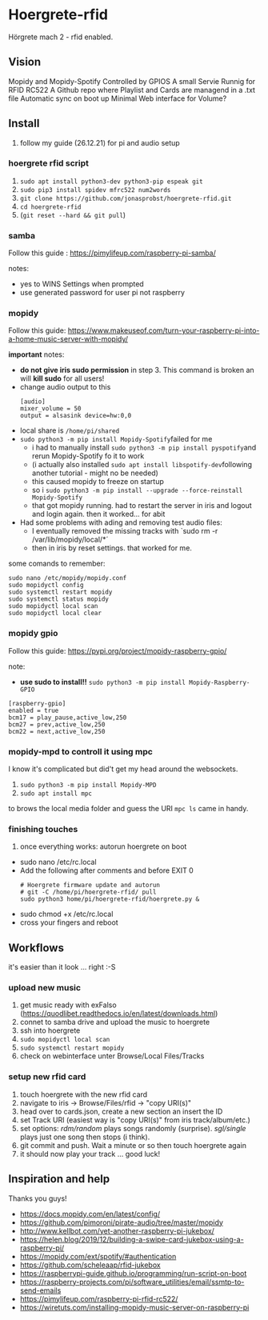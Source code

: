 # Hoergrete-rfid

Hörgrete mach 2 - rfid enabled.

## Vision

Mopidy and Mopidy-Spotify
Controlled by GPIOS
A small Servie Runnig for RFID RC522
A Github repo where Playlist and Cards are managend in a .txt file
Automatic sync on boot up
Minimal Web interface for Volume?

## Install

1. follow my guide (26.12.21) for pi and audio setup

### hoergrete rfid script

1. `sudo apt install python3-dev python3-pip espeak git`
1. `sudo pip3 install spidev mfrc522 num2words`
1. `git clone https://github.com/jonasprobst/hoergrete-rfid.git`
1. `cd hoergrete-rfid`
1. (`git reset --hard && git pull`)

### samba

Follow this guide : https://pimylifeup.com/raspberry-pi-samba/

notes:
* yes to WINS Settings when prompted
* use generated password for user pi not raspberry

### mopidy

Follow this guide: https://www.makeuseof.com/turn-your-raspberry-pi-into-a-home-music-server-with-mopidy/ 

**important** notes:
* **do not give iris sudo permission** in step 3. This command is broken an will **kill sudo** for all users!
* change audio output to this
  ```
  [audio]
  mixer_volume = 50
  output = alsasink device=hw:0,0
  ```
* local share is `/home/pi/shared`
* `sudo python3 -m pip install Mopidy-Spotify`failed for me
  * i had to manually install `sudo python3 -m pip install pyspotify`and rerun Mopidy-Spotify fo it to work
  * (i actually also installed `sudo apt install libspotify-dev`following another tutorial - might no be needed)
  * this caused mopidy to freeze on startup 
  * so i `sudo python3 -m pip install --upgrade --force-reinstall Mopidy-Spotify`
  * that got mopidy running. had to restart the server in iris and logout and login again. then it worked... for abit
* Had some problems with ading and removing test audio files:
  * I eventually removed the missing tracks with `sudo rm -r /var/lib/mopidy/local/*´
  * then in iris by reset settings. that worked for me.

some comands to remember:
```
sudo nano /etc/mopidy/mopidy.conf
sudo mopidyctl config
sudo systemctl restart mopidy
sudo systemctl status mopidy
sudo mopidyctl local scan
sudo mopidyctl local clear
```

### mopidy gpio

Follow this guide: https://pypi.org/project/mopidy-raspberry-gpio/

note:
* **use sudo to install!!** `sudo python3 -m pip install Mopidy-Raspberry-GPIO`

```
[raspberry-gpio]
enabled = true
bcm17 = play_pause,active_low,250
bcm27 = prev,active_low,250
bcm22 = next,active_low,250
```

### mopidy-mpd to controll it using mpc

I know it's complicated but did't get my head around the websockets. 

1. `sudo python3 -m pip install Mopidy-MPD`
1. `sudo apt install mpc`

to brows the local media folder and guess the URI `mpc ls` came in handy.

### finishing touches

1. once everything works: autorun hoergrete on boot
  * sudo nano /etc/rc.local 
  * Add the following after comments and before EXIT 0
    ```
    # Hoergrete firmware update and autorun
    # git -C /home/pi/hoergrete-rfid/ pull
    sudo python3 home/pi/hoergrete-rfid/hoergrete.py &
    ```
  * sudo chmod +x /etc/rc.local
  * cross your fingers and reboot

## Workflows

it's easier than it look ... right :-S

### upload new music

1. get music ready with exFalso (https://quodlibet.readthedocs.io/en/latest/downloads.html)
1. connet to samba drive and upload the music to hoergrete
1. ssh into hoergrete
1. `sudo mopidyctl local scan`
1. `sudo systemctl restart mopidy`
1. check on webinterface unter Browse/Local Files/Tracks

### setup new rfid card

1. touch hoergrete with the new rfid card
1. navigate to iris -> Browse/Files/rfid -> "copy URI(s)"
1. head over to cards.json, create a new section an insert the ID
1. set Track URI (easiest way is "copy URI(s)" from iris track/album/etc.)
1. set options: *rdm/random* plays songs randomly (surprise). *sgl/single* plays just one song then stops (i think). 
1. git commit and push. Wait a minute or so then touch hoergrete again
1. it should now play your track ... good luck!

## Inspiration and help

Thanks you guys!

* https://docs.mopidy.com/en/latest/config/
* https://github.com/pimoroni/pirate-audio/tree/master/mopidy
* http://www.kellbot.com/yet-another-raspberry-pi-jukebox/
* https://helen.blog/2019/12/building-a-swipe-card-jukebox-using-a-raspberry-pi/
* https://mopidy.com/ext/spotify/#authentication
* https://github.com/scheleaap/rfid-jukebox
* https://raspberrypi-guide.github.io/programming/run-script-on-boot
* https://raspberry-projects.com/pi/software_utilities/email/ssmtp-to-send-emails 
* https://pimylifeup.com/raspberry-pi-rfid-rc522/
* https://wiretuts.com/installing-mopidy-music-server-on-raspberry-pi

